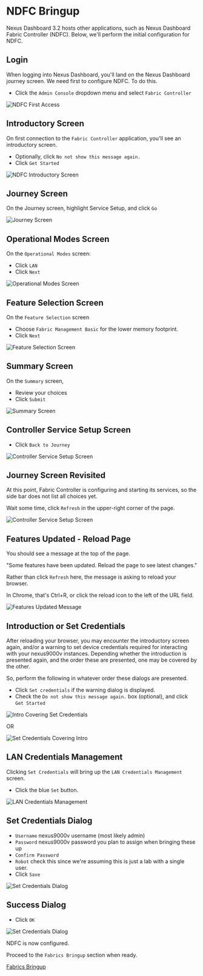 # NDFC Bringup

Nexus Dashboard 3.2 hosts other applications, such as Nexus Dashboard
Fabric Controller (NDFC).  Below, we'll perform the initial configuration
for NDFC.

## Login

When logging into Nexus Dashboard, you'll land on the Nexus Dashboard
journey screen.  We need first to configure NDFC.  To do this.

- Click the `Admin Console` dropdown menu and select `Fabric Controller`

![NDFC First Access](./images/ndfc/00_first_access.png)

## Introductory Screen

On first connection to the `Fabric Controller` application, you'll see an introductory screen.

- Optionally, click `No not show this message again.`
- Click `Get Started`

![NDFC Introductory Screen](./images/ndfc/01_introduction.png)

## Journey Screen

On the Journey screen, highlight Service Setup, and click `Go`

![Journey Screen](./images/ndfc/02_journey.png)

## Operational Modes Screen

On the `Operational Modes` screen:

- Click `LAN`
- Click `Next`

![Operational Modes Screen](./images/ndfc/03_operational_modes.png)

## Feature Selection Screen

On the `Feature Selection` screen

- Choose `Fabric Management Basic` for the lower memory footprint.
- Click `Next`

![Feature Selection Screen](./images/ndfc/04_feature_selection.png)

## Summary Screen

On the `Summary` screen,

- Review your choices
- Click `Submit`

![Summary Screen](./images/ndfc/05_summary.png)

## Controller Service Setup Screen

- Click `Back to Journey`

![Controller Service Setup Screen](./images/ndfc/06_controller_service_setup.png)

## Journey Screen Revisited

At this point, Fabric Controller is configuring and starting its services, so the side bar does not list all choices yet.

Wait some time, click `Refresh` in the upper-right corner of the page.

![Controller Service Setup Screen](./images/ndfc/07_journey.png)

## Features Updated - Reload Page

You should see a message at the top of the page.

"Some features have been updated. Reload the page to see latest changes."

Rather than click `Refresh` here, the message is asking to reload your browser.

In Chrome, that's Ctrl+R, or click the reload icon to the left of the URL field.

![Features Updated Message](./images/ndfc/08_features_updated.png)

## Introduction or Set Credentials

After reloading your browser, you may encounter the introductory screen again,
and/or a warning to set device credentials required for interacting with your
nexus9000v instances.   Depending whether the introduction is presented again,
and the order these are presented, one may be covered by the other.

So, perform the following in whatever order these dialogs are presented.

- Click `Set credentials` if the warning dialog is displayed.
- Check the `Do not show this message again.` box (optional), and click `Get Started`

![Intro Covering Set Credentials](./images/ndfc/09_intro_set_credentials_behind.png)

OR

![Set Credentials Covering Intro](./images/ndfc/10_set_credentials_intro_behind.png)

## LAN Credentials Management

Clicking `Set Credentials` will bring up the `LAN Credentials Management` screen.

- Click the blue `Set` button.

![LAN Credentials Management](./images/ndfc/11_lan_credentials_management.png)

## Set Credentials Dialog

- `Username` nexus9000v username (most likely admin)
- `Password` nexus9000v password you plan to assign when bringing these up
- `Confirm Password`
- `Robot` check this since we're assuming this is just a lab with a single user.
- Click `Save`

![Set Credentials Dialog](./images/ndfc/12_set_credentials.png)

## Success Dialog

- Click `OK`

![Set Credentials Dialog](./images/ndfc/13_success.png)

NDFC is now configured.

Proceed to the `Fabrics Bringup` section when ready.

[Fabrics Bringup](./nd3_fabrics_bringup.md)
